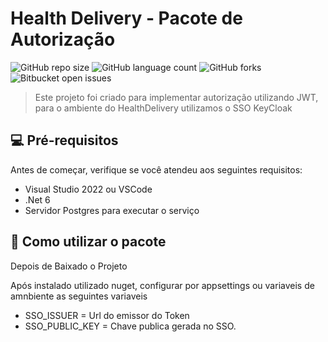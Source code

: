 # Health Delivery - Pacote de Autorização

![GitHub repo size](https://img.shields.io/github/repo-size/HealthDelivery/core_auth?style=for-the-badge)
![GitHub language count](https://img.shields.io/github/languages/count/HealthDelivery/core_auth?style=for-the-badge)
![GitHub forks](https://img.shields.io/github/forks/HealthDelivery/core_auth?style=for-the-badge)
![Bitbucket open issues](https://img.shields.io/github/issues/HealthDelivery/core_auth?style=for-the-badge)

> Este projeto foi criado para implementar autorização utilizando JWT, para o ambiente do HealthDelivery utilizamos o SSO KeyCloak

## 💻 Pré-requisitos

Antes de começar, verifique se você atendeu aos seguintes requisitos:

* Visual Studio 2022 ou VSCode 
* .Net 6 
* Servidor Postgres para executar o serviço

## 🚀 Como utilizar o pacote

Depois de Baixado o Projeto

Após instalado utilizado nuget, configurar por appsettings ou variaveis de amnbiente as seguintes variaveis

* SSO_ISSUER = Url do emissor do Token
* SSO_PUBLIC_KEY = Chave publica gerada no SSO.
